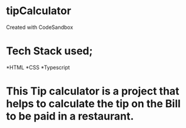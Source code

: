 # tipCalculator
Created with CodeSandbox
# Tech Stack used;
 *HTML
 *CSS
 *Typescript
# This Tip calculator is a project that helps to calculate the tip on the Bill to be paid in a restaurant.
